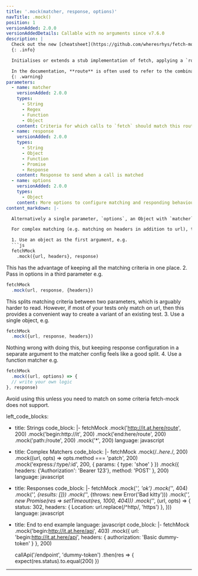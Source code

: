 ```yaml
---
title: '.mock(matcher, response, options)'
navTitle: .mock()
position: 1
versionAdded: 2.0.0
versionAddedDetails: Callable with no arguments since v7.6.0
description: |
  Check out the new [cheatsheet](https://github.com/wheresrhys/fetch-mock/blob/master/docs/cheatsheet.md)
  {: .info}

  Initialises or extends a stub implementation of fetch, applying a `route` that matches `matcher`, delivers a `Response` configured using `response`, and that respects the additional `options`. The stub will record its calls so they can be inspected later. If `.mock` is called on the top level `fetch-mock` instance, this stub function will also replace `fetch` globally. Calling `.mock()` with no arguments will carry out this stubbing without defining any mock responses.

  In the documentation, **route** is often used to refer to the combination of matching and responding behaviour set up using a single call to `mock()`
  {: .warning}
parameters:
  - name: matcher
    versionAdded: 2.0.0
    types:
      - String
      - Regex
      - Function
      - Object
    content: Criteria for which calls to `fetch` should match this route
  - name: response
    versionAdded: 2.0.0
    types:
      - String
      - Object
      - Function
      - Promise
      - Response
    content: Response to send when a call is matched
  - name: options
    versionAdded: 2.0.0
    types:
      - Object
    content: More options to configure matching and responding behaviour
content_markdown: |-

  Alternatively a single parameter, `options`, an Object with `matcher`, `response` and other options defined, can be passed in. 

  For complex matching (e.g. matching on headers in addition to url), there are 4 patterns to choose from:

  1. Use an object as the first argument, e.g. 
  ```js
  fetchMock
    .mock({url, headers}, response)
  ``` 
  This has the advantage of keeping all the matching criteria in one place.
  2. Pass in options in a third parameter e.g.
  ```js
  fetchMock
    .mock(url, response, {headers})
  ```
  This splits matching criteria between two parameters, which is arguably harder to read. However, if most of your tests only match on url, then this provides a convenient way to create a variant of an existing test.
  3. Use a single object, e.g. 
  ```js
  fetchMock
    .mock({url, response, headers})
  ```
  Nothing wrong with doing this, but keeping response configuration in a separate argument to the matcher config feels like a good split.
  4. Use a function matcher e.g. 
  ```js
  fetchMock
    .mock((url, options) => {
    // write your own logic 
  }, response)
  ```
  Avoid using this unless you need to match on some criteria fetch-mock does not support.

left_code_blocks:
  - title: Strings
    code_block: |-
      fetchMock
        .mock('http://it.at.here/route', 200)
        .mock('begin:http://it', 200)
        .mock('end:here/route', 200)
        .mock('path:/route', 200)
        .mock('*', 200)
    language: javascript
  - title: Complex Matchers
    code_block: |-
      fetchMock
        .mock(/.*\.here.*/, 200)
        .mock((url, opts) => opts.method === 'patch', 200)
        .mock('express:/:type/:id', 200, {
          params: {
            type: 'shoe'
          }
        })
        .mock({
          headers: {'Authorization': 'Bearer 123'},
          method: 'POST'
        }, 200)
    language: javascript
  - title: Responses
    code_block: |-
      fetchMock
        .mock('*', 'ok')
        .mock('*', 404)
        .mock('*', {results: []})
        .mock('*', {throws: new Error('Bad kitty')))
        .mock('*', new Promise(res => setTimeout(res, 1000, 404)))
        .mock('*', (url, opts) => {
          status: 302, 
          headers: {
            Location: url.replace(/^http/, 'https')
          }, 
        }))
    language: javascript
  - title: End to end example
    language: javascript
    code_block: |-
      fetchMock
        .mock('begin:http://it.at.here/api', 403)
        .mock({
          url: 'begin:http://it.at.here/api',
          headers: {
            authorization: 'Basic dummy-token'
          }
        }, 200)
        
      callApi('/endpoint', 'dummy-token')
        .then(res => {
          expect(res.status).to.equal(200)
        })
---
```

